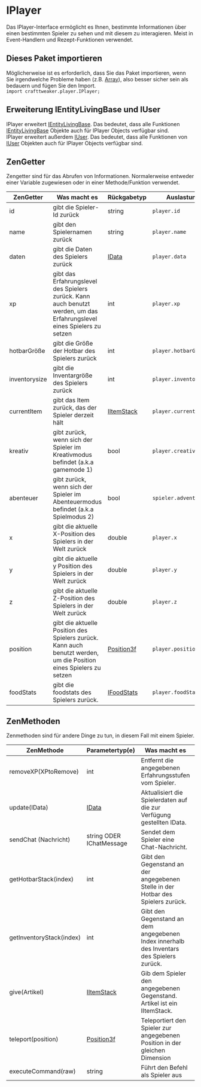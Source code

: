 # IPlayer

Das IPlayer-Interface ermöglicht es Ihnen, bestimmte Informationen über einen bestimmten Spieler zu sehen und mit diesem zu interagieren. Meist in Event-Handlern und Rezept-Funktionen verwendet.

## Dieses Paket importieren

Möglicherweise ist es erforderlich, dass Sie das Paket importieren, wenn Sie irgendwelche Probleme haben (z.B. [Array](/AdvancedFunctions/Arrays_and_Loops/)), also besser sicher sein als bedauern und fügen Sie den Import.  
`import crafttweaker.player.IPlayer;`

## Erweiterung IEntityLivingBase und IUser

IPlayer erweitert [IEntityLivingBase](/Vanilla/Entities/IEntityLivingBase/). Das bedeutet, dass alle Funktionen [IEntityLivingBase](/Vanilla/Entities/IEntityLivingBase/) Objekte auch für IPlayer Objects verfügbar sind.  
IPlayer erweitert außerdem [IUser](/Vanilla/Players/IUser/). Das bedeutet, dass alle Funktionen von [IUser](/Vanilla/Players/IUser/) Objekten auch für IPlayer Objects verfügbar sind.

## ZenGetter

Zengetter sind für das Abrufen von Informationen. Normalerweise entweder einer Variable zugewiesen oder in einer Methode/Funktion verwendet.

| ZenGetter     | Was macht es                                                                                                            | Rückgabetyp                                | Auslastung             |
| ------------- | ----------------------------------------------------------------------------------------------------------------------- | ------------------------------------------ | ---------------------- |
| id            | gibt die Spieler-Id zurück                                                                                              | string                                     | `player.id`            |
| name          | gibt den Spielernamen zurück                                                                                            | string                                     | `player.name`          |
| daten         | gibt die Daten des Spielers zurück                                                                                      | [IData](/Vanilla/Data/IData/)              | `player.data`          |
| xp            | gibt das Erfahrungslevel des Spielers zurück. Kann auch benutzt werden, um das Erfahrungslevel eines Spielers zu setzen | int                                        | `player.xp`            |
| hotbarGröße   | gibt die Größe der Hotbar des Spielers zurück                                                                           | int                                        | `player.hotbarGröße`   |
| inventorysize | gibt die Inventargröße des Spielers zurück                                                                              | int                                        | `player.inventorysize` |
| currentItem   | gibt das Item zurück, das der Spieler derzeit hält                                                                      | [IItemStack](/Vanilla/Items/IItemStack/)   | `player.currentItem`   |
| kreativ       | gibt zurück, wenn sich der Spieler im Kreativmodus befindet (a.k.a gamemode 1)                                          | bool                                       | `player.creative`      |
| abenteuer     | gibt zurück, wenn sich der Spieler im Abenteuermodus befindet (a.k.a Spielmodus 2)                                      | bool                                       | `spieler.adventure`    |
| x             | gibt die aktuelle X-Position des Spielers in der Welt zurück                                                            | double                                     | `player.x`             |
| y             | gibt die aktuelle y Position des Spielers in der Welt zurück                                                            | double                                     | `player.y`             |
| z             | gibt die aktuelle Z-Position des Spielers in der Welt zurück                                                            | double                                     | `player.z`             |
| position      | gibt die aktuelle Position des Spielers zurück. Kann auch benutzt werden, um die Position eines Spielers zu setzen      | [Position3f](/Vanilla/Utils/Position3f/)   | `player.position`      |
| foodStats     | gibt die foodstats des Spielers zurück.                                                                                 | [IFoodStats](/Vanilla/Players/IFoodStats/) | `player.foodStats`     |

## ZenMethoden

Zenmethoden sind für andere Dinge zu tun, in diesem Fall mit einem Spieler.

| ZenMethode               | Parametertyp(e)                          | Was macht es                                                                              | Beispiel                                     |
| ------------------------ | ---------------------------------------- | ----------------------------------------------------------------------------------------- | -------------------------------------------- |
| removeXP(XPtoRemove)     | int                                      | Entfernt die angegebenen Erfahrungsstufen vom Spieler.                                    | `player.removeXP(1)`                         |
| update(IData)            | [IData](/Vanilla/Data/IData/)            | Aktualisiert die Spielerdaten auf die zur Verfügung gestellten IData.                     |                                              |
| sendChat (Nachricht)     | string ODER IChatMessage                 | Sendet dem Spieler eine Chat-Nachricht.                                                   | `player.sendChat("Hallo mein alter Freund")` |
| getHotbarStack(index)    | int                                      | Gibt den Gegenstand an der angegebenen Stelle in der Hotbar des Spielers zurück.          | `player.getHotbarStack(3)`                   |
| getInventoryStack(index) | int                                      | Gibt den Gegenstand an dem angegebenen Index innerhalb des Inventars des Spielers zurück. | `player.getInventoryStack(3)`                |
| give(Artikel)            | [IItemStack](/Vanilla/Items/IItemStack/) | Gib dem Spieler den angegebenen Gegenstand. Artikel ist ein IItemStack.                   | `player.give(<minecraft:gold_ingot>)`  |
| teleport(position)       | [Position3f](/Vanilla/Utils/Position3f/) | Teleportiert den Spieler zur angegebenen Position in der gleichen Dimension               | `player.teleport(position)`                  |
| executeCommand(raw)      | string                                   | Führt den Befehl als Spieler aus                                                          | `player.executeCommand("kill")`              |